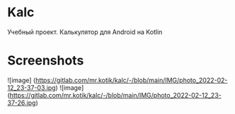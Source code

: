 # Kalc

Учебный проект. Калькулятор для Android на Kotlin


# Screenshots

![image] (https://gitlab.com/mr.kotik/kalc/-/blob/main/IMG/photo_2022-02-12_23-37-03.jpg)
![image] (https://gitlab.com/mr.kotik/kalc/-/blob/main/IMG/photo_2022-02-12_23-37-26.jpg)
